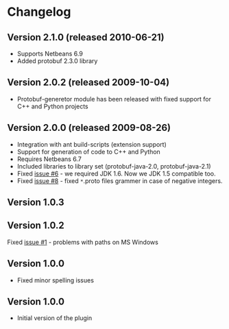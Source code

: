 

# Changelog #

## Version 2.1.0 (released 2010-06-21) ##
  * Supports Netbeans 6.9
  * Added protobuf 2.3.0 library

## Version 2.0.2 (released 2009-10-04) ##

  * Protobuf-generetor module has been released with fixed support for
C++ and Python projects

## Version 2.0.0 (released 2009-08-26) ##

  * Integration with ant build-scripts (extension support)
  * Support for generation of code to C++ and Python
  * Requires Netbeans 6.7
  * Included libraries to library set (protobuf-java-2.0, protobuf-java-2.1)
  * Fixed [issue #6](https://code.google.com/p/protobuf-netbeans-plugin/issues/detail?id=#6) - we required JDK 1.6. Now we JDK 1.5 compatible too.
  * Fixed [issue #8](https://code.google.com/p/protobuf-netbeans-plugin/issues/detail?id=#8) - fixed `*`.proto files grammer in case of negative integers.

## Version 1.0.3 ##

## Version 1.0.2 ##

Fixed [issue #1](https://code.google.com/p/protobuf-netbeans-plugin/issues/detail?id=#1) - problems with paths on MS Windows

## Version 1.0.0 ##

  * Fixed minor spelling issues

## Version 1.0.0 ##

  * Initial version of the plugin